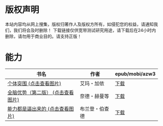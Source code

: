 # 版权声明

本站内容均从网上搜集，版权归著作人及版权方所有，如侵犯您的权益，请通知我们，我们将会及时删除！ 下载链接仅供宽带测试研究用途，请下载后在24小时内删除，请勿用于商业目的。请支持正版！

# 能力

| 书名 | 作者 | epub/mobi/azw3 |
| --- | --- | --- |
| [个体突围 (点击查看图片)](https://www.dushupai.com/attachment/2024/06/08/4855cec24434a8a5.jpg) | 艾玛・加侬 | [下载](https://url89.ctfile.com/f/31084289-1357052545-bd0c8e?p=8866) |
| [全脑优势（第二版） (点击查看图片)](https://www.dushupai.com/attachment/2024/06/05/e623d35202fbae26.jpg) | 奈德・赫曼等 | [下载](https://url89.ctfile.com/f/31084289-1357029154-f3d02b?p=8866) |
| [能力都是逼出来的 (点击查看图片)](https://www.dushupai.com/attachment/2024/06/04/35ed196672fb0ac8.jpg) | 布兰登・伯查德 | [下载](https://url89.ctfile.com/f/31084289-1357020433-eee874?p=8866) |
